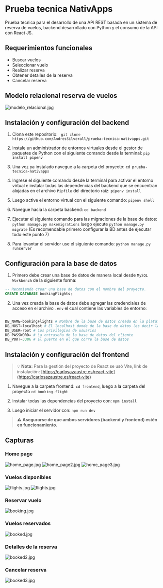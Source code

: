# Prueba tecnica NativApps
Prueba tecnica para el desarrollo de una API REST basada en un sistema de reverva de vuelos, backend desarrollado con Python y el consumo de la API con React JS.


## Requerimientos funcionales
- Buscar vuelos
- Seleccionar vuelo
- Realizar reserva
- Obtener detalles de la reserva
- Cancelar reserva

## Modelo relacional reserva de vuelos
<img src="assets/modelo_relacional.jpg" alt="modelo_relacional.jpg">


## Instalación y configuración del backend

1. Clona este repositorio: ` git clone https://github.com/AndresSilverall/prueba-tecnica-nativapps.git`

2. Instale un administrador de entornos virtuales desde el gestor de paquetes de Python con el siguiente comando desde la terminal:  `pip install pipenv`

3. Una vez ya instalado navegue a la carpeta del proyecto: `cd prueba-tecnica-nativapps`

4. Ingrese el siguiente comando desde la terminal para activar el entorno virtual e instalar todas las dependencias del backend que se encuentran alojadas en el archivo `Pipfile` del directorio raiz: `pipenv install`

5. Luego active el entorno virtual con el siguiente comando: `pipenv shell`

6. Navegue hacia la carpeta backend: `cd backend`

7. Ejecutar el siguiente comando para las migraciones de la base de datos: `python manage.py makemigrations` luego ejecute `python manage.py migrate` (Es recomendable primero configurar la BD antes de ejecutar todo este punto 7)

8. Para levantar el servidor use el siguiente comando: `python manage.py runserver`


## Configuración para la base de datos

1. Primero debe crear una base de datos de manera local desde `MySQL Workbench` de la siguiente forma:

```sql
-- Recomiendo crear una base de datos con el nombre del proyecto.
CREATE DATABASE bookingFlights;

```
2. Una vez creada la base de datos debe agregar las credenciales de acceso en el archivo `.env` el cual contiene las variables de entorno:

```python

DB_NAME=bookingFlights # Nombre de la base de datos creada en la plataforma del usuario.
DB_HOST=localhost # El localhost donde de la base de datos (es decir la maquina en la que corre la db)
DB_USER=root # Los privilegios de usuarios
DB_PASSWORD= # La ontraseña de la base de datos del cliente
DB_PORT=3306 # El puerto en el que corre la base de datos

```

## Instalación y configuración del frontend

> 💡 **Nota:** Para la gestión del proyecto de React se usó Vite, link de instalación: [https://carlosazaustre.es/react-vite](https://carlosazaustre.es/react-vite)


1. Navegue a la carpeta frontend: `cd frontend`, luego a la carpeta del proyecto `cd booking-flight`

2. Instalar todas las dependencias del proyecto con: `npm install`

3. Luego iniciar el servidor con: `npm run dev`

> **⚠️ Asegurarse de que ambos servidores (backend y frontend) estén en funcionamiento.**


## Capturas

### Home page
<img src="assets/home_page1.png" alt="home_page.jpg">
<img src="assets/home_page2.png" alt="home_page2.jpg">
<img src="assets/home_page3png.png" alt="home_page3.jpg">

### Vuelos disponibles
<img src="assets/flights.png" alt="flights.jpg">
<img src="assets/flights2.png" alt="flights.jpg">

### Reservar vuelo
<img src="assets/booking.png" alt="booking.jpg">

### Vuelos reservados
<img src="assets/booked.png" alt="booked.jpg">

### Detalles de la reserva
<img src="assets/booked2.png" alt="booked2.jpg">

### Cancelar reserva
<img src="assets/booked3.png" alt="booked3.jpg">
